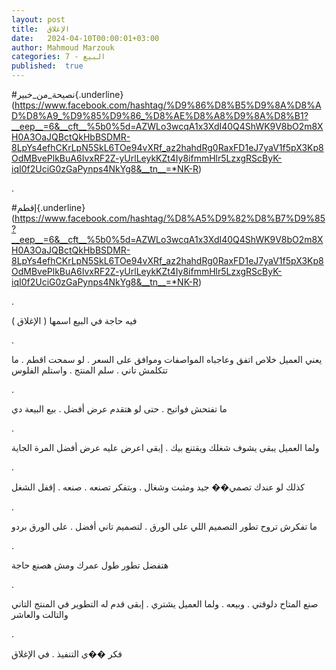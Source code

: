 ```yaml
---
layout: post
title:  الإغلاق
date:   2024-04-10T00:00:01+03:00
author: Mahmoud Marzouk
categories: 7 - البيع
published:  true
---
```

\#نصيحة_من_خبير{.underline}(https://www.facebook.com/hashtag/%D9%86%D8%B5%D9%8A%D8%AD%D8%A9_%D9%85%D9%86_%D8%AE%D8%A8%D9%8A%D8%B1?__eep__=6&__cft__%5b0%5d=AZWLo3wcqA1x3XdI40Q4ShWK9V8bO2m8XH0A3OaJQBctQkHbBSDMR-8LpYs4efhCKrLpN5SkL6TOe94vXRf_az2hahdRg0RaxFD1eJ7yaV1f5pX3Kp8OdMBvePlkBuA6IvxRF2Z-yUrlLeykKZt4Iy8ifmmHlr5LzxgRScByK-iqI0f2UciG0zGaPynps4NkYg8&__tn__=*NK-R)

.

\#إقطم{.underline}(https://www.facebook.com/hashtag/%D8%A5%D9%82%D8%B7%D9%85?__eep__=6&__cft__%5b0%5d=AZWLo3wcqA1x3XdI40Q4ShWK9V8bO2m8XH0A3OaJQBctQkHbBSDMR-8LpYs4efhCKrLpN5SkL6TOe94vXRf_az2hahdRg0RaxFD1eJ7yaV1f5pX3Kp8OdMBvePlkBuA6IvxRF2Z-yUrlLeykKZt4Iy8ifmmHlr5LzxgRScByK-iqI0f2UciG0zGaPynps4NkYg8&__tn__=*NK-R)

.

فيه حاجة في البيع اسمها ( الإغلاق )

.

يعني العميل خلاص اتفق وعاجباه المواصفات وموافق على السعر . لو سمحت اقطم
. ما تتكلمش تاني . سلم المنتج . واستلم الفلوس

.

ما تفتحش فواتيح . حتى لو هتقدم عرض أفضل . بيع البيعة دي

.

ولما العميل يبقى يشوف شغلك ويقتنع بيك . إبقى اعرض عليه عرض أفضل المرة
الجاية

.

كذلك لو عندك تصمي�� جيد ومثبت وشغال . وبتفكر تصنعه . صنعه . إقفل
الشغل

.

ما تفكرش تروح تطور التصميم اللي على الورق . لتصميم تاني أفضل . على
الورق بردو

.

هتفضل تطور طول عمرك ومش هصنع حاجة

.

صنع المتاح دلوقتي . وبيعه . ولما العميل يشتري . إبقى قدم له التطوير في
المنتج التاني والتالت والعاشر

.

فكر ��ي التنفيذ . في الإغلاق
